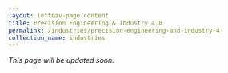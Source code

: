 ```yaml
---
layout: leftnav-page-content
title: Precision Engineering & Industry 4.0
permalink: /industries/precision-engineering-and-industry-4
collection_name: industries
---
```


*This page will be updated soon.*
